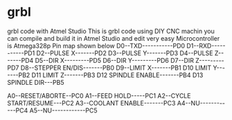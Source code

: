 # grbl
grbl code with Atmel Studio
This is grbl code using DIY CNC machin
you can compile and build it in Atmel Studio and edit very easy
Microcontroller is Atmega328p
Pin map shown below
D0--TXD-----------PD0
D1--RXD-----------PD1
D2--PULSE X-------PD2
D3--PULSE Y-------PD3
D4--PULSE Z-------PD4
D5--DIR X---------PD5
D6--DIR Y---------PD6
D7--DIR Z---------PD7
D8--STEPPER EN/DIS-------PB0
D9--LIMIT X-------PB1
D10	LIMIT Y-------PB2
D11	LIMIT Z-------PB3
D12	SPINDLE ENABLE-------PB4
D13	SPINDLE	DIR---PB5

A0--RESET/ABORTE--PC0
A1--FEED HOLD-----PC1
A2--CYCLE START/RESUME---PC2
A3--COOLANT ENABLE-------PC3
A4--NU------------PC4
A5--NU------------PC5

